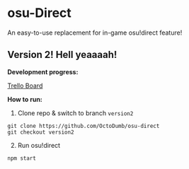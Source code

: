 # osu-Direct

An easy-to-use replacement for in-game osu!direct feature!

## Version 2! Hell yeaaaah!

**Development progress:**

[Trello Board](https://trello.com/b/Hozjqyuz/osudirect)

**How to run:**

1. Clone repo & switch to branch `version2`
```shell
git clone https://github.com/OctoDumb/osu-direct
git checkout version2
```

2. Run osu!direct
```shell
npm start
```